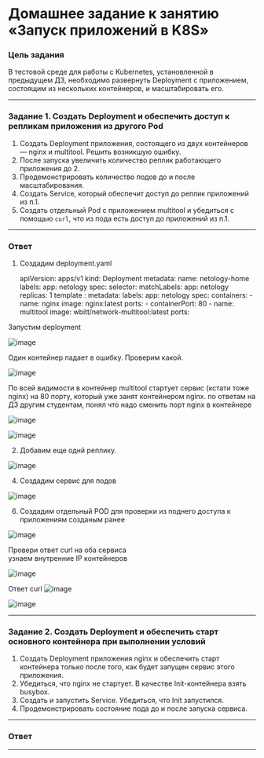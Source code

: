 # Домашнее задание к занятию «Запуск приложений в K8S»

### Цель задания

В тестовой среде для работы с Kubernetes, установленной в предыдущем ДЗ, необходимо развернуть Deployment с приложением, состоящим из нескольких контейнеров, и масштабировать его.

------

### Задание 1. Создать Deployment и обеспечить доступ к репликам приложения из другого Pod

1. Создать Deployment приложения, состоящего из двух контейнеров — nginx и multitool. Решить возникшую ошибку.
2. После запуска увеличить количество реплик работающего приложения до 2.
3. Продемонстрировать количество подов до и после масштабирования.
4. Создать Service, который обеспечит доступ до реплик приложений из п.1.
5. Создать отдельный Pod с приложением multitool и убедиться с помощью `curl`, что из пода есть доступ до приложений из п.1.

------
### Ответ
1. Создадим deployment.yaml

      apiVersion: apps/v1
      kind: Deployment
      metadata:
        name: netology-home
        labels:
         app: netology
      spec:
       selector:
        matchLabels:
         app: netology
       replicas: 1
       template :
        metadata:
         labels:
          app: netology
        spec:
         containers:
          - name: nginx
            image: nginx:latest
            ports:
            - containerPort: 80
          - name: multitool
            image: wbitt/network-multitool:latest
            ports:

Запустим deployment

![image](https://github.com/user-attachments/assets/bc55a3e3-f580-4f1f-8521-2ea0f6255e30)

Один контейнер падает в ошибку. Проверим какой. 

![image](https://github.com/user-attachments/assets/999a1354-552e-4837-b9ff-c610e2d611e4)

По всей видимости в контейнер multitool стартует сервис (кстати тоже nginx) на 80 порту, который уже занят контейнером nginx.
по ответам на ДЗ другим студентам, понял что надо сменить порт nginx в контейнере 

![image](https://github.com/user-attachments/assets/5d628b48-4cb6-400a-9da1-38fb905bcce0)

![image](https://github.com/user-attachments/assets/81b773d4-ae93-42b5-aee4-1c6c0d60d5c7)


2. Добавим еще однй реплику.
 
![image](https://github.com/user-attachments/assets/6ab9230b-9277-451d-8b97-eef83588c929)

4. Создадим сервис для подов

![image](https://github.com/user-attachments/assets/e041b347-e3fb-43d8-b461-b2dd6bdc83f7)

6. Создадим отдельный POD для проверки из поднего доступа к приложениям созданым ранее
   
 ![image](https://github.com/user-attachments/assets/14de24ca-76dd-4574-97e5-2415a0478014)
  
Провери ответ curl на оба сервиса  
узнаем внутренние IP контейнеров 

![image](https://github.com/user-attachments/assets/7666e227-afcb-4d06-8c5a-c4f160efb6c8)

Ответ curl 
![image](https://github.com/user-attachments/assets/6ec5ced8-9165-4107-816f-e0c12c5c0c49)

![image](https://github.com/user-attachments/assets/24634dee-9cd4-4373-b465-7ed061acb840)


------

### Задание 2. Создать Deployment и обеспечить старт основного контейнера при выполнении условий

1. Создать Deployment приложения nginx и обеспечить старт контейнера только после того, как будет запущен сервис этого приложения.
2. Убедиться, что nginx не стартует. В качестве Init-контейнера взять busybox.
3. Создать и запустить Service. Убедиться, что Init запустился.
4. Продемонстрировать состояние пода до и после запуска сервиса.

------
### Ответ

------
